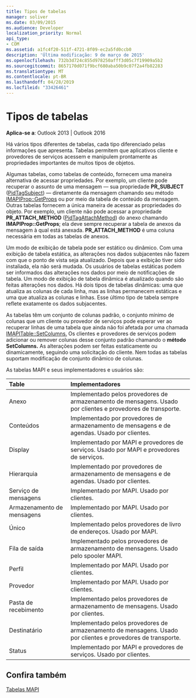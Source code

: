 ```yaml
---
title: Tipos de tabelas
manager: soliver
ms.date: 03/09/2015
ms.audience: Developer
localization_priority: Normal
api_type:
- COM
ms.assetid: a1fc4f20-511f-4721-8f09-ec2a5fd0ccb0
description: 'Última modificação: 9 de março de 2015'
ms.openlocfilehash: 732b3d724c855d978250afff3d05c7f19909a5b2
ms.sourcegitcommit: 8657170d071f9bcf680aba50b9c07f2a4fb82283
ms.translationtype: MT
ms.contentlocale: pt-BR
ms.lasthandoff: 04/28/2019
ms.locfileid: "33426461"
---
```

# <a name="types-of-tables"></a>Tipos de tabelas

  
  
**Aplica-se a**: Outlook 2013 | Outlook 2016 
  
Há vários tipos diferentes de tabelas, cada tipo diferenciado pelas informações que apresenta. Tabelas permitem que aplicativos cliente e provedores de serviços acessem e manipulem prontamente as propriedades importantes de muitos tipos de objetos. 
  
Algumas tabelas, como tabelas de conteúdo, fornecem uma maneira alternativa de acessar propriedades. Por exemplo, um cliente pode recuperar o assunto de uma mensagem — sua propriedade **PR_SUBJECT** ([PidTagSubject](pidtagsubject-canonical-property.md)) — diretamente da mensagem chamando seu método [IMAPIProp::GetProps](imapiprop-getprops.md) ou por meio da tabela de conteúdo da mensagem. Outras tabelas fornecem a única maneira de acessar as propriedades do objeto. Por exemplo, um cliente não pode acessar a propriedade **PR_ATTACH_METHOD** ([PidTagAttachMethod](pidtagattachmethod-canonical-property.md)) do anexo chamando **IMAPIProp::GetProps**; ela deve sempre recuperar a tabela de anexos da mensagem à qual está anexada. **PR_ATTACH_METHOD** é uma coluna necessária em todas as tabelas de anexos. 
  
Um modo de exibição de tabela pode ser estático ou dinâmico. Com uma exibição de tabela estática, as alterações nos dados subjacentes não fazem com que o ponto de vista seja atualizado. Depois que a exibição tiver sido instaliada, ela não será mudada. Os usuários de tabelas estáticas podem ser informados das alterações nos dados por meio de notificações de tabela. Um modo de exibição de tabela dinâmica é atualizado quando são feitas alterações nos dados. Há dois tipos de tabelas dinâmicas: uma que atualiza as colunas de cada linha, mas as linhas permanecem estáticas e uma que atualiza as colunas e linhas. Esse último tipo de tabela sempre reflete exatamente os dados subjacentes.
  
As tabelas têm um conjunto de colunas padrão, o conjunto mínimo de colunas que um cliente ou provedor de serviços pode esperar ver ao recuperar linhas de uma tabela que ainda não foi afetada por uma chamada [IMAPITable::SetColumns.](imapitable-setcolumns.md) Os clientes e provedores de serviços podem adicionar ou remover colunas desse conjunto padrão chamando o **método SetColumns.** As alterações podem ser feitas estaticamente ou dinamicamente, seguindo uma solicitação do cliente. Nem todas as tabelas suportam modificação de conjunto dinâmico de colunas. 
  
As tabelas MAPI e seus implementadores e usuários são:
  
|**Table**|**Implementadores**|
|:-----|:-----|
|Anexo  <br/> |Implementado pelos provedores de armazenamento de mensagens. Usado por clientes e provedores de transporte.  <br/> |
|Conteúdos  <br/> |Implementado por provedores de armazenamento de mensagens e de agendas. Usado por clientes.  <br/> |
|Display  <br/> |Implementado por MAPI e provedores de serviços. Usado por MAPI e provedores de serviços.  <br/> |
|Hierarquia  <br/> |Implementado por provedores de armazenamento de mensagens e de agendas. Usado por clientes.  <br/> |
|Serviço de mensagens  <br/> |Implementado por MAPI. Usado por clientes.  <br/> |
|Armazenamento de mensagens  <br/> |Implementado por MAPI. Usado por clientes.  <br/> |
|Único  <br/> |Implementado pelos provedores de livro de endereços. Usado por MAPI.  <br/> |
|Fila de saída  <br/> |Implementado pelos provedores de armazenamento de mensagens. Usado pelo spooler MAPI.  <br/> |
|Perfil  <br/> |Implementado por MAPI. Usado por clientes.  <br/> |
|Provedor  <br/> |Implementado por MAPI. Usado por clientes.  <br/> |
|Pasta de recebimento  <br/> |Implementado pelos provedores de armazenamento de mensagens. Usado por clientes.  <br/> |
|Destinatário  <br/> |Implementado pelos provedores de armazenamento de mensagens. Usado por clientes e provedores de transporte.  <br/> |
|Status  <br/> |Implementado por MAPI e provedores de serviços. Usado por clientes.  <br/> |
   
## <a name="see-also"></a>Confira também



[Tabelas MAPI](mapi-tables.md)

